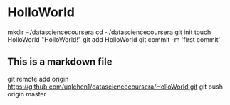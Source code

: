 HolloWorld
===========
mkdir ~/datasciencecoursera
cd ~/datasciencecoursera
git init
touch HolloWorld
"HolloWorld!" 
git add HolloWorld
git commit -m 'first commit'
## This is a markdown file
git remote add origin https://github.com/uqlchen1/datasciencecoursera/HolloWorld.git
git push origin master



